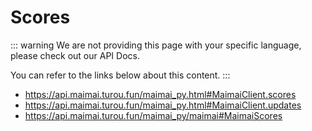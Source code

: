 # Scores

::: warning
We are not providing this page with your specific language, please check out our API Docs.

You can refer to the links below about this content.
:::

- https://api.maimai.turou.fun/maimai_py.html#MaimaiClient.scores
- https://api.maimai.turou.fun/maimai_py.html#MaimaiClient.updates
- https://api.maimai.turou.fun/maimai_py/maimai#MaimaiScores